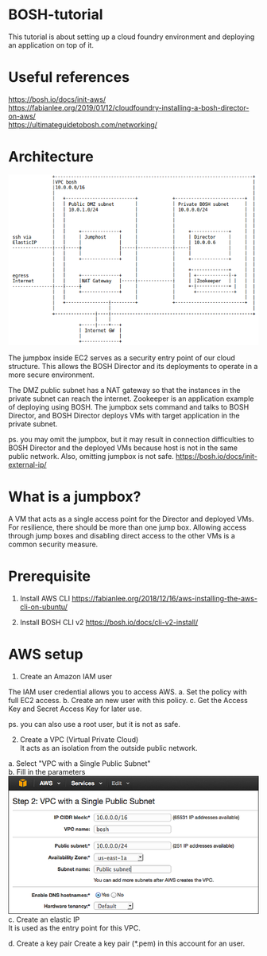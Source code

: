 # BOSH-tutorial
This tutorial is about setting up a cloud foundry environment and deploying an application on top of it.

# Useful references
https://bosh.io/docs/init-aws/  
https://fabianlee.org/2019/01/12/cloudfoundry-installing-a-bosh-director-on-aws/  
https://ultimateguidetobosh.com/networking/  


# Architecture
![architecture](https://github.com/tedanyao/BOSH-tutorial/blob/master/resources/aws-jumpbox-public-private-subnets.png)

The jumpbox inside EC2 serves as a security entry point of our cloud structure. This allows the BOSH Director and its deployments to operate in a more secure environment.

The DMZ public subnet has a NAT gateway so that the instances in the private subnet can reach the internet. Zookeeper is an application example of deploying using BOSH. The jumpbox sets command and talks to BOSH Director, and BOSH Director deploys VMs with target application in the private subnet.

ps. you may omit the jumpbox, but it may result in connection difficulties to BOSH Director and the deployed VMs because host is not in the same public network. Also, omitting jumpbox is not safe.
https://bosh.io/docs/init-external-ip/

# What is a jumpbox?  
A VM that acts as a single access point for the Director and deployed VMs. For resilience, there should be more than one jump box. Allowing access through jump boxes and disabling direct access to the other VMs is a common security measure.

# Prerequisite
1. Install AWS CLI
https://fabianlee.org/2018/12/16/aws-installing-the-aws-cli-on-ubuntu/

2. Install BOSH CLI v2
https://bosh.io/docs/cli-v2-install/

# AWS setup  
1. Create an Amazon IAM user  

The IAM user credential allows you to access AWS.
a. Set the policy with full EC2 access.
b. Create an new user with this policy.
c. Get the Access Key and Secret Access Key for later use.

ps. you can also use a root user, but it is not as safe.

2. Create a VPC (Virtual Private Cloud)  
It acts as an isolation from the outside public network.

a. Select "VPC with a Single Public Subnet"  
b. Fill in the parameters  
![VPC settings](https://github.com/tedanyao/BOSH-tutorial/blob/master/resources/create-vpc.png)
c. Create an elastic IP  
It is used as the entry point for this VPC.

d. Create a key pair
Create a key pair (*.pem) in this account for an user.
